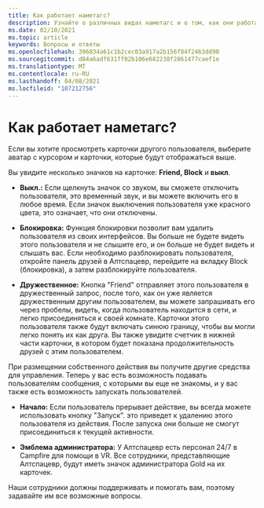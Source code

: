```yaml
---
title: Как работает наметагс?
description: Узнайте о различных видах наметагс и о том, как они работают в Алтспацевр.
ms.date: 02/10/2021
ms.topic: article
keywords: Вопросы и ответы
ms.openlocfilehash: 396834a61c1b2cec03a917a2b156f84f2463dd90
ms.sourcegitcommit: d84a6adf631ff02b106e682238f2861477caef1e
ms.translationtype: MT
ms.contentlocale: ru-RU
ms.lasthandoff: 04/08/2021
ms.locfileid: "107212756"
---
```

# <a name="how-do-nametags-work"></a>Как работает наметагс?

Если вы хотите просмотреть карточки другого пользователя, выберите аватар с курсором и карточки, которые будут отображаться выше.

Вы увидите несколько значков на карточке: **Friend, Block** и **выкл**.

* **Выкл.:** Если щелкнуть значок со звуком, вы сможете отключить пользователя, это временный звук, и вы можете включить его в любое время. Если значок выключения пользователя уже красного цвета, это означает, что они отключены.

* **Блокировка:** Функция блокировки позволит вам удалить пользователя из своих интерфейсов. Вы больше не будете видеть этого пользователя и не слышите его, и он больше не будет видеть и слышать вас. Если необходимо разблокировать пользователя, откройте панель друзей в Алтспацевр, перейдите на вкладку Block (блокировка), а затем разблокируйте пользователя.

* **Дружественное:** Кнопка "Friend" отправляет этого пользователя в дружественный запрос, после того, как он уже является дружественным другим пользователем, вы можете запрашивать его через пробелы, видеть, когда пользователь находится в сети, и легко присоединяться к своей комнате. Карточки этого пользователя также будут включать синюю границу, чтобы вы могли легко понять их как друга. Вы также увидите счетчик в нижней части карточки, в котором будет показана продолжительность друзей с этим пользователем.

При размещении собственного действия вы получите другие средства для управления. Теперь у вас есть возможность подавать пользователям сообщения, с которыми вы еще не знакомы, и у вас также есть возможность запускать пользователей.

* **Начало:** Если пользователь прерывает действие, вы всегда можете использовать кнопку "Запуск". это приведет к удалению этого пользователя из действия. После запуска они больше не смогут присоединиться к текущей активности. 

* **Эмблема администратора:** У Алтспацевр есть персонал 24/7 в Campfire для помощи в VR. Все сотрудники, представляющие Алтспацевр, будут иметь значок администратора Gold на их карточек.

Наши сотрудники должны поддерживать и помогать вам, поэтому задавайте им все возможные вопросы. 